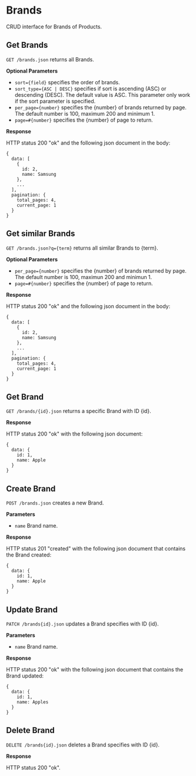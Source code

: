 Brands
======

CRUD interface for Brands of Products.

Get Brands
----------

`GET /brands.json` returns all Brands.

**Optional Parameters**

* `sort={field}` specifies the order of brands.
* `sort_type={ASC | DESC}` specifies if sort is ascending (ASC) or descending (DESC). The default value is ASC. This parameter only work if the sort parameter is specified. 
* `per_page={number}` specifies the {number} of brands returned by page. The default number is 100, maximum 200 and minimum 1.
* `page=#{number}` specifies the {number} of page to return.

**Response**

HTTP status 200 "ok" and the following json document in the body:

```
{
  data: [
    {
      id: 2,
      name: Samsung
    }, 
    ...
  ],
  pagination: {
    total_pages: 4,
    current_page: 1
  }
}
```
  
Get similar Brands
------------------

`GET /brands.json?q={term}` returns all similar Brands to {term}.

**Optional Parameters**

* `per_page={number}` specifies the {number} of brands returned by page. The default number is 100, maximun 200 and minimun 1.
* `page=#{number}` specifies the {number} of page to return.

**Response**

HTTP status 200 "ok" and the following json document in the body:

```
{
  data: [
    {
      id: 2,
      name: Samsung
    }, 
    ...
  ],
  pagination: {
    total_pages: 4,
    current_page: 1
  }
}
```


Get Brand
---------

`GET /brands/{id}.json` returns a specific Brand with ID {id}.

**Response**

HTTP status 200 "ok" with the following json document:

```
{
  data: {
    id: 1,
    name: Apple
  }
}
```

Create Brand
------------

`POST /brands.json` creates a new Brand.

**Parameters**

* `name` Brand name.

**Response**

HTTP status 201 "created" with the following json document that contains the Brand created:

```
{
  data: {
    id: 1,
    name: Apple
  }
}
```

Update Brand
------------

`PATCH /brands{id}.json` updates a Brand specifies with ID {id}.

**Parameters**

* `name` Brand name.

**Response**

HTTP status 200 "ok" with the following json document that contains the Brand updated:

```
{
  data: {
    id: 1,
    name: Apples
  }
}
```

Delete Brand
------------

`DELETE /brands{id}.json` deletes a Brand specifies with ID {id}.

**Response**

HTTP status 200 "ok".
